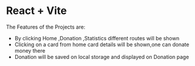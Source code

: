 # React + Vite

The Features of the Projects are:

- By clicking Home ,Donation ,Statistics different routes will be shown
- Clicking on a card from home card details will be shown,one can donate money there
- Donation will be saved on local storage and displayed on Donation page
